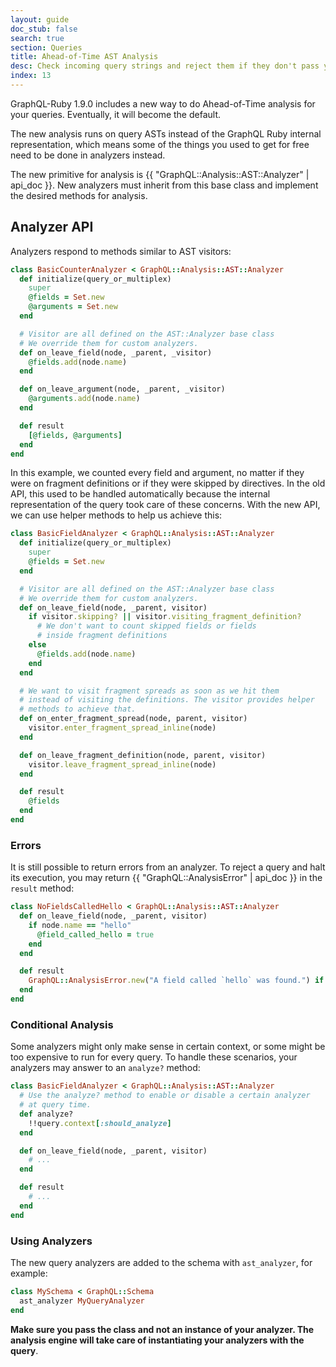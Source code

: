 ```yaml
---
layout: guide
doc_stub: false
search: true
section: Queries
title: Ahead-of-Time AST Analysis
desc: Check incoming query strings and reject them if they don't pass your checks
index: 13
---
```


GraphQL-Ruby 1.9.0 includes a new way to do Ahead-of-Time analysis for your queries. Eventually, it will become the
default.

The new analysis runs on query ASTs instead of the GraphQL Ruby internal representation, which means some of the things you used to get for free need to be done in analyzers instead.

The new primitive for analysis is {{ "GraphQL::Analysis::AST::Analyzer" | api_doc }}. New analyzers must inherit from this base class and implement the desired methods for analysis.

## Analyzer API

Analyzers respond to methods similar to AST visitors:

```ruby
class BasicCounterAnalyzer < GraphQL::Analysis::AST::Analyzer
  def initialize(query_or_multiplex)
    super
    @fields = Set.new
    @arguments = Set.new
  end

  # Visitor are all defined on the AST::Analyzer base class
  # We override them for custom analyzers.
  def on_leave_field(node, _parent, _visitor)
    @fields.add(node.name)
  end

  def on_leave_argument(node, _parent, _visitor)
    @arguments.add(node.name)
  end

  def result
    [@fields, @arguments]
  end
end
```

In this example, we counted every field and argument, no matter if they were on fragment definitions
or if they were skipped by directives. In the old API, this used to be handled automatically because
the internal representation of the query took care of these concerns. With the new API, we can use helper
methods to help us achieve this:

```ruby
class BasicFieldAnalyzer < GraphQL::Analysis::AST::Analyzer
  def initialize(query_or_multiplex)
    super
    @fields = Set.new
  end

  # Visitor are all defined on the AST::Analyzer base class
  # We override them for custom analyzers.
  def on_leave_field(node, _parent, visitor)
    if visitor.skipping? || visitor.visiting_fragment_definition?
      # We don't want to count skipped fields or fields
      # inside fragment definitions
    else
      @fields.add(node.name)
    end
  end

  # We want to visit fragment spreads as soon as we hit them
  # instead of visiting the definitions. The visitor provides helper
  # methods to achieve that.
  def on_enter_fragment_spread(node, parent, visitor)
    visitor.enter_fragment_spread_inline(node)
  end

  def on_leave_fragment_definition(node, parent, visitor)
    visitor.leave_fragment_spread_inline(node)
  end

  def result
    @fields
  end
end
```

### Errors

It is still possible to return errors from an analyzer. To reject a query and halt its execution, you may return {{ "GraphQL::AnalysisError" | api_doc }} in the `result` method:

```ruby
class NoFieldsCalledHello < GraphQL::Analysis::AST::Analyzer
  def on_leave_field(node, _parent, visitor)
    if node.name == "hello"
      @field_called_hello = true
    end
  end

  def result
    GraphQL::AnalysisError.new("A field called `hello` was found.") if @field_called_hello
  end
end
```

### Conditional Analysis

Some analyzers might only make sense in certain context, or some might be too expensive to run for every query. To handle these scenarios, your analyzers may answer to an `analyze?` method:

```ruby
class BasicFieldAnalyzer < GraphQL::Analysis::AST::Analyzer
  # Use the analyze? method to enable or disable a certain analyzer
  # at query time.
  def analyze?
    !!query.context[:should_analyze]
  end

  def on_leave_field(node, _parent, visitor)
    # ...
  end

  def result
    # ...
  end
end
```

### Using Analyzers

The new query analyzers are added to the schema with `ast_analyzer`, for example:

```ruby
class MySchema < GraphQL::Schema
  ast_analyzer MyQueryAnalyzer
end
```

**Make sure you pass the class and not an instance of your analyzer. The analysis engine will take care of instantiating your analyzers with the query**.
